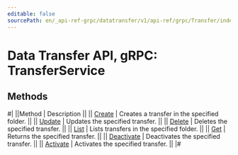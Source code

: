 ```yaml
---
editable: false
sourcePath: en/_api-ref-grpc/datatransfer/v1/api-ref/grpc/Transfer/index.md
---
```


# Data Transfer API, gRPC: TransferService

## Methods

#|
||Method | Description ||
|| [Create](create.md) | Creates a transfer in the specified folder. ||
|| [Update](update.md) | Updates the specified transfer. ||
|| [Delete](delete.md) | Deletes the specified transfer. ||
|| [List](list.md) | Lists transfers in the specified folder. ||
|| [Get](get.md) | Returns the specified transfer. ||
|| [Deactivate](deactivate.md) | Deactivates the specified transfer. ||
|| [Activate](activate.md) | Activates the specified transfer. ||
|#